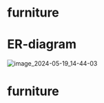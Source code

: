 # furniture

# ER-diagram
![image_2024-05-19_14-44-03](https://github.com/ILovePepsl/furniture/assets/146094059/087da8ae-30c3-4854-8a0c-a6505be33c40)

# furniture
